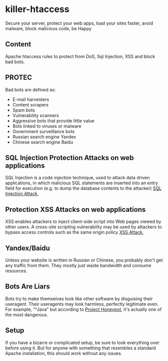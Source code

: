 killer-htaccess
===============

Secure your server, protect your web apps, load your sites faster, avoid malware, block malicious code, be Happy

Content
-------


Apache htaccess rules to protect from DoS, Sql Injection, XSS and block bad bots.

PROTEC
------




Bad bots are defined as:

- E-mail harvesters
- Content scrapers
- Spam bots
- Vulnerability scanners
- Aggressive bots that provide little value
- Bots linked to viruses or malware
- Government surveillance bots
- Russian search engine Yandex
- Chinese search engine Baidu




SQL Injection Protection Attacks on web applications
----------------------------------------------------

SQL Injection is a code injection technique, used to attack data driven applications, in which malicious SQL statements are inserted into an entry field for execution (e.g. to dump the database contents to the attacker)
[SQL Injection Attack](http://en.wikipedia.org/wiki/SQL_injection),




Protection XSS Attacks on web applications
------------------------------------------

XSS enables attackers to inject client-side script into Web pages viewed by other users. A cross-site scripting vulnerability may be used by attackers to bypass access controls such as the same origin policy
[XSS Attack](http://en.wikipedia.org/wiki/Cross-site_scripting),




Yandex/Baidu
------------

Unless your website is written in Russian or Chinese, you probably don't
get any traffic from them. They mostly just waste bandwidth and consume resources.


Bots Are Liars
--------------

Bots try to make themselves look like other software by disguising their
useragent. Their useragents may look harmless, perfectly legitimate even.
For example, "^Java" but according to
[Project Honeypot](https://www.projecthoneypot.org/harvester_useragents.php),
it's actually one of the most dangerous.


Setup
-----

If you have a bizarre or complicated setup, be sure to look everything
over before using it. But for anyone with something that resembles
a standard Apache installation, this should work without any issues.

